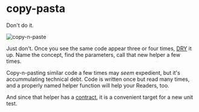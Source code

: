 
# copy-pasta

Don't do it.

![copy-n-paste](asset/2022-01-22/copy-pasta.jpg)

Just don't. Once you see the same code appear three or four times,
[DRY](https://en.wikipedia.org/wiki/Don%27t_repeat_yourself)
it up. Name the concept, find the parameters, call that new helper a few times.

Copy-n-pasting similar code a few times may _seem_ expedient,
but it's accummulating technical debt.
Code is written once but read many times,
and a properly named helper function will help your Readers, too.

And since that helper has
a [contract](https://en.wikipedia.org/wiki/Design_by_contract),
it is a convenient target for a new unit test.
